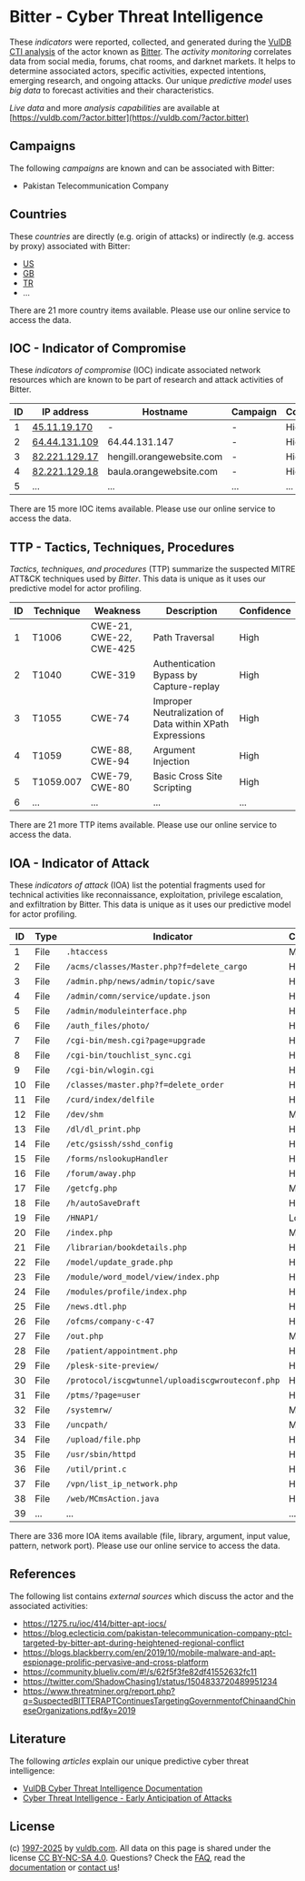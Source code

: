 # Bitter - Cyber Threat Intelligence

These _indicators_ were reported, collected, and generated during the [VulDB CTI analysis](https://vuldb.com/?kb.cti) of the actor known as [Bitter](https://vuldb.com/?actor.bitter). The _activity monitoring_ correlates data from social media, forums, chat rooms, and darknet markets. It helps to determine associated actors, specific activities, expected intentions, emerging research, and ongoing attacks. Our unique _predictive model_ uses _big data_ to forecast activities and their characteristics.

_Live data_ and more _analysis capabilities_ are available at [https://vuldb.com/?actor.bitter](https://vuldb.com/?actor.bitter)

## Campaigns

The following _campaigns_ are known and can be associated with Bitter:

* Pakistan Telecommunication Company

## Countries

These _countries_ are directly (e.g. origin of attacks) or indirectly (e.g. access by proxy) associated with Bitter:

* [US](https://vuldb.com/?country.us)
* [GB](https://vuldb.com/?country.gb)
* [TR](https://vuldb.com/?country.tr)
* ...

There are 21 more country items available. Please use our online service to access the data.

## IOC - Indicator of Compromise

These _indicators of compromise_ (IOC) indicate associated network resources which are known to be part of research and attack activities of Bitter.

ID | IP address | Hostname | Campaign | Confidence
-- | ---------- | -------- | -------- | ----------
1 | [45.11.19.170](https://vuldb.com/?ip.45.11.19.170) | - | - | High
2 | [64.44.131.109](https://vuldb.com/?ip.64.44.131.109) | 64.44.131.147 | - | High
3 | [82.221.129.17](https://vuldb.com/?ip.82.221.129.17) | hengill.orangewebsite.com | - | High
4 | [82.221.129.18](https://vuldb.com/?ip.82.221.129.18) | baula.orangewebsite.com | - | High
5 | ... | ... | ... | ...

There are 15 more IOC items available. Please use our online service to access the data.

## TTP - Tactics, Techniques, Procedures

_Tactics, techniques, and procedures_ (TTP) summarize the suspected MITRE ATT&CK techniques used by _Bitter_. This data is unique as it uses our predictive model for actor profiling.

ID | Technique | Weakness | Description | Confidence
-- | --------- | -------- | ----------- | ----------
1 | T1006 | CWE-21, CWE-22, CWE-425 | Path Traversal | High
2 | T1040 | CWE-319 | Authentication Bypass by Capture-replay | High
3 | T1055 | CWE-74 | Improper Neutralization of Data within XPath Expressions | High
4 | T1059 | CWE-88, CWE-94 | Argument Injection | High
5 | T1059.007 | CWE-79, CWE-80 | Basic Cross Site Scripting | High
6 | ... | ... | ... | ...

There are 21 more TTP items available. Please use our online service to access the data.

## IOA - Indicator of Attack

These _indicators of attack_ (IOA) list the potential fragments used for technical activities like reconnaissance, exploitation, privilege escalation, and exfiltration by Bitter. This data is unique as it uses our predictive model for actor profiling.

ID | Type | Indicator | Confidence
-- | ---- | --------- | ----------
1 | File | `.htaccess` | Medium
2 | File | `/acms/classes/Master.php?f=delete_cargo` | High
3 | File | `/admin.php/news/admin/topic/save` | High
4 | File | `/admin/comn/service/update.json` | High
5 | File | `/admin/moduleinterface.php` | High
6 | File | `/auth_files/photo/` | High
7 | File | `/cgi-bin/mesh.cgi?page=upgrade` | High
8 | File | `/cgi-bin/touchlist_sync.cgi` | High
9 | File | `/cgi-bin/wlogin.cgi` | High
10 | File | `/classes/master.php?f=delete_order` | High
11 | File | `/curd/index/delfile` | High
12 | File | `/dev/shm` | Medium
13 | File | `/dl/dl_print.php` | High
14 | File | `/etc/gsissh/sshd_config` | High
15 | File | `/forms/nslookupHandler` | High
16 | File | `/forum/away.php` | High
17 | File | `/getcfg.php` | Medium
18 | File | `/h/autoSaveDraft` | High
19 | File | `/HNAP1/` | Low
20 | File | `/index.php` | Medium
21 | File | `/librarian/bookdetails.php` | High
22 | File | `/model/update_grade.php` | High
23 | File | `/module/word_model/view/index.php` | High
24 | File | `/modules/profile/index.php` | High
25 | File | `/news.dtl.php` | High
26 | File | `/ofcms/company-c-47` | High
27 | File | `/out.php` | Medium
28 | File | `/patient/appointment.php` | High
29 | File | `/plesk-site-preview/` | High
30 | File | `/protocol/iscgwtunnel/uploadiscgwrouteconf.php` | High
31 | File | `/ptms/?page=user` | High
32 | File | `/systemrw/` | Medium
33 | File | `/uncpath/` | Medium
34 | File | `/upload/file.php` | High
35 | File | `/usr/sbin/httpd` | High
36 | File | `/util/print.c` | High
37 | File | `/vpn/list_ip_network.php` | High
38 | File | `/web/MCmsAction.java` | High
39 | ... | ... | ...

There are 336 more IOA items available (file, library, argument, input value, pattern, network port). Please use our online service to access the data.

## References

The following list contains _external sources_ which discuss the actor and the associated activities:

* https://1275.ru/ioc/414/bitter-apt-iocs/
* https://blog.eclecticiq.com/pakistan-telecommunication-company-ptcl-targeted-by-bitter-apt-during-heightened-regional-conflict
* https://blogs.blackberry.com/en/2019/10/mobile-malware-and-apt-espionage-prolific-pervasive-and-cross-platform
* https://community.blueliv.com/#!/s/62f5f3fe82df41552632fc11
* https://twitter.com/ShadowChasing1/status/1504833720489951234
* https://www.threatminer.org/report.php?q=SuspectedBITTERAPTContinuesTargetingGovernmentofChinaandChineseOrganizations.pdf&y=2019

## Literature

The following _articles_ explain our unique predictive cyber threat intelligence:

* [VulDB Cyber Threat Intelligence Documentation](https://vuldb.com/?kb.cti)
* [Cyber Threat Intelligence - Early Anticipation of Attacks](https://www.scip.ch/en/?labs.20201022)

## License

(c) [1997-2025](https://vuldb.com/?kb.changelog) by [vuldb.com](https://vuldb.com/?kb.about). All data on this page is shared under the license [CC BY-NC-SA 4.0](https://creativecommons.org/licenses/by-nc-sa/4.0/). Questions? Check the [FAQ](https://vuldb.com/?kb.faq), read the [documentation](https://vuldb.com/?kb) or [contact us](https://vuldb.com/?contact)!
